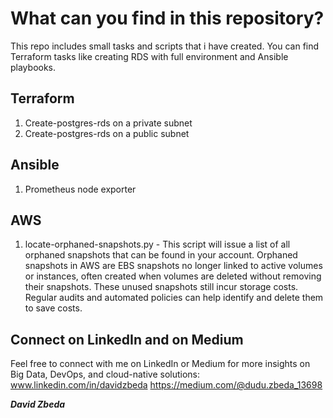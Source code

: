 # What can you find in this repository?
This repo includes small tasks and scripts that i have created. You can find Terraform tasks like creating  RDS with full environment  and Ansible playbooks.

## Terraform 
1. Create-postgres-rds on a private subnet 
2. Create-postgres-rds on a public subnet 

## Ansible 
1. Prometheus node exporter

## AWS
1. locate-orphaned-snapshots.py - This script will issue a list of all orphaned snapshots that can be found in your account. 
   Orphaned snapshots in AWS are EBS snapshots no longer linked to active volumes or instances, often created when volumes are deleted without removing their snapshots.
   These unused snapshots still incur storage costs. Regular audits and automated policies can help identify and delete them to save costs.

## Connect on LinkedIn and on Medium
Feel free to connect with me on LinkedIn or Medium for more insights on Big Data, DevOps, and cloud-native solutions:
www.linkedin.com/in/davidzbeda
https://medium.com/@dudu.zbeda_13698

***David Zbeda***
